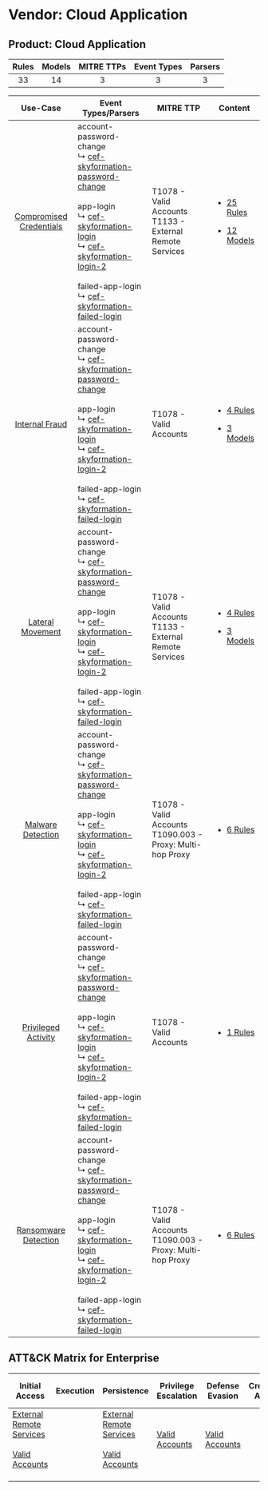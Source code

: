 Vendor: Cloud Application
=========================
Product: Cloud Application
--------------------------
| Rules | Models | MITRE TTPs | Event Types | Parsers |
|:-----:|:------:|:----------:|:-----------:|:-------:|
|  33   |   14   |     3      |      3      |    3    |

|                                  Use-Case                                  | Event Types/Parsers                                                                                                                                                                                                                                                                                                                                                                                                                           | MITRE TTP                                                        | Content                                                                                                                                  |
|:--------------------------------------------------------------------------:| --------------------------------------------------------------------------------------------------------------------------------------------------------------------------------------------------------------------------------------------------------------------------------------------------------------------------------------------------------------------------------------------------------------------------------------------- | ---------------------------------------------------------------- | ---------------------------------------------------------------------------------------------------------------------------------------- |
| [Compromised Credentials](../../../UseCases/uc_compromised_credentials.md) |  account-password-change<br> ↳ [cef-skyformation-password-change](Parsers/parserContent_cef-skyformation-password-change.md)<br><br> app-login<br> ↳ [cef-skyformation-login](Parsers/parserContent_cef-skyformation-login.md)<br> ↳ [cef-skyformation-login-2](Parsers/parserContent_cef-skyformation-login-2.md)<br><br> failed-app-login<br> ↳ [cef-skyformation-failed-login](Parsers/parserContent_cef-skyformation-failed-login.md)<br> | T1078 - Valid Accounts<br>T1133 - External Remote Services<br>   | [<ul><li>25 Rules</li></ul><ul><li>12 Models</li></ul>](Rules_Models/r_m_cloud_application_cloud_application_Compromised_Credentials.md) |
|          [Internal Fraud](../../../UseCases/uc_internal_fraud.md)          |  account-password-change<br> ↳ [cef-skyformation-password-change](Parsers/parserContent_cef-skyformation-password-change.md)<br><br> app-login<br> ↳ [cef-skyformation-login](Parsers/parserContent_cef-skyformation-login.md)<br> ↳ [cef-skyformation-login-2](Parsers/parserContent_cef-skyformation-login-2.md)<br><br> failed-app-login<br> ↳ [cef-skyformation-failed-login](Parsers/parserContent_cef-skyformation-failed-login.md)<br> | T1078 - Valid Accounts<br>                                       | [<ul><li>4 Rules</li></ul><ul><li>3 Models</li></ul>](Rules_Models/r_m_cloud_application_cloud_application_Internal_Fraud.md)            |
|        [Lateral Movement](../../../UseCases/uc_lateral_movement.md)        |  account-password-change<br> ↳ [cef-skyformation-password-change](Parsers/parserContent_cef-skyformation-password-change.md)<br><br> app-login<br> ↳ [cef-skyformation-login](Parsers/parserContent_cef-skyformation-login.md)<br> ↳ [cef-skyformation-login-2](Parsers/parserContent_cef-skyformation-login-2.md)<br><br> failed-app-login<br> ↳ [cef-skyformation-failed-login](Parsers/parserContent_cef-skyformation-failed-login.md)<br> | T1078 - Valid Accounts<br>T1133 - External Remote Services<br>   | [<ul><li>4 Rules</li></ul><ul><li>3 Models</li></ul>](Rules_Models/r_m_cloud_application_cloud_application_Lateral_Movement.md)          |
|       [Malware Detection](../../../UseCases/uc_malware_detection.md)       |  account-password-change<br> ↳ [cef-skyformation-password-change](Parsers/parserContent_cef-skyformation-password-change.md)<br><br> app-login<br> ↳ [cef-skyformation-login](Parsers/parserContent_cef-skyformation-login.md)<br> ↳ [cef-skyformation-login-2](Parsers/parserContent_cef-skyformation-login-2.md)<br><br> failed-app-login<br> ↳ [cef-skyformation-failed-login](Parsers/parserContent_cef-skyformation-failed-login.md)<br> | T1078 - Valid Accounts<br>T1090.003 - Proxy: Multi-hop Proxy<br> | [<ul><li>6 Rules</li></ul>](Rules_Models/r_m_cloud_application_cloud_application_Malware_Detection.md)                                   |
|     [Privileged Activity](../../../UseCases/uc_privileged_activity.md)     |  account-password-change<br> ↳ [cef-skyformation-password-change](Parsers/parserContent_cef-skyformation-password-change.md)<br><br> app-login<br> ↳ [cef-skyformation-login](Parsers/parserContent_cef-skyformation-login.md)<br> ↳ [cef-skyformation-login-2](Parsers/parserContent_cef-skyformation-login-2.md)<br><br> failed-app-login<br> ↳ [cef-skyformation-failed-login](Parsers/parserContent_cef-skyformation-failed-login.md)<br> | T1078 - Valid Accounts<br>                                       | [<ul><li>1 Rules</li></ul>](Rules_Models/r_m_cloud_application_cloud_application_Privileged_Activity.md)                                 |
|    [Ransomware Detection](../../../UseCases/uc_ransomware_detection.md)    |  account-password-change<br> ↳ [cef-skyformation-password-change](Parsers/parserContent_cef-skyformation-password-change.md)<br><br> app-login<br> ↳ [cef-skyformation-login](Parsers/parserContent_cef-skyformation-login.md)<br> ↳ [cef-skyformation-login-2](Parsers/parserContent_cef-skyformation-login-2.md)<br><br> failed-app-login<br> ↳ [cef-skyformation-failed-login](Parsers/parserContent_cef-skyformation-failed-login.md)<br> | T1078 - Valid Accounts<br>T1090.003 - Proxy: Multi-hop Proxy<br> | [<ul><li>6 Rules</li></ul>](Rules_Models/r_m_cloud_application_cloud_application_Ransomware_Detection.md)                                |

ATT&CK Matrix for Enterprise
----------------------------
| Initial Access                                                                                                                                   | Execution | Persistence                                                                                                                                      | Privilege Escalation                                                | Defense Evasion                                                     | Credential Access | Discovery | Lateral Movement | Collection | Command and Control                                                                                                                       | Exfiltration | Impact |
| ------------------------------------------------------------------------------------------------------------------------------------------------ | --------- | ------------------------------------------------------------------------------------------------------------------------------------------------ | ------------------------------------------------------------------- | ------------------------------------------------------------------- | ----------------- | --------- | ---------------- | ---------- | ----------------------------------------------------------------------------------------------------------------------------------------- | ------------ | ------ |
| [External Remote Services](https://attack.mitre.org/techniques/T1133)<br><br>[Valid Accounts](https://attack.mitre.org/techniques/T1078)<br><br> |           | [External Remote Services](https://attack.mitre.org/techniques/T1133)<br><br>[Valid Accounts](https://attack.mitre.org/techniques/T1078)<br><br> | [Valid Accounts](https://attack.mitre.org/techniques/T1078)<br><br> | [Valid Accounts](https://attack.mitre.org/techniques/T1078)<br><br> |                   |           |                  |            | [Proxy: Multi-hop Proxy](https://attack.mitre.org/techniques/T1090/003)<br><br>[Proxy](https://attack.mitre.org/techniques/T1090)<br><br> |              |        |